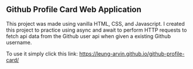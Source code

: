 ## Github Profile Card Web Application

This project was made using vanilla HTML, CSS, and Javascript. I created this project to practice using async and await to perform HTTP requests to fetch api data from the Github user api when given a existing Github username. 

To use it simply click this link: https://leung-arvin.github.io/github-profile-card/
